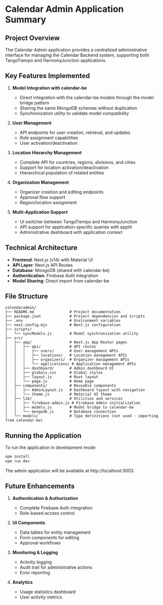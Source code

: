 # Calendar Admin Application Summary

## Project Overview

The Calendar Admin application provides a centralized administrative interface for managing the Calendar Backend system, supporting both TangoTiempo and HarmonyJunction applications.

## Key Features Implemented

1. **Model Integration with calendar-be**
   - Direct integration with the calendar-be models through the model bridge pattern
   - Sharing the same MongoDB schemas without duplication
   - Synchronization utility to validate model compatibility

2. **User Management**
   - API endpoints for user creation, retrieval, and updates
   - Role assignment capabilities
   - User activation/deactivation

3. **Location Hierarchy Management**
   - Complete API for countries, regions, divisions, and cities
   - Support for location activation/deactivation
   - Hierarchical population of related entities

4. **Organization Management**
   - Organizer creation and editing endpoints
   - Approval flow support
   - Region/location assignment

5. **Multi-Application Support**
   - UI switcher between TangoTiempo and HarmonyJunction
   - API support for application-specific queries with appId
   - Administrative dashboard with application context

## Technical Architecture

- **Frontend**: Next.js (v14) with Material UI
- **API Layer**: Next.js API Routes
- **Database**: MongoDB (shared with calendar-be)
- **Authentication**: Firebase Auth integration
- **Model Sharing**: Direct import from calendar-be

## File Structure

```
calendaradmin/
├── README.md                # Project documentation
├── package.json             # Project dependencies and scripts
├── .env                     # Environment variables
├── next.config.mjs          # Next.js configuration
├── scripts/
│   └── syncModels.js        # Model synchronization utility
├── src/
│   ├── app/                 # Next.js App Router pages
│   │   ├── api/             # API routes
│   │   │   ├── users/       # User management APIs
│   │   │   ├── locations/   # Location management APIs
│   │   │   ├── organizers/  # Organizer management APIs
│   │   │   └── applications/ # Application management APIs  
│   │   ├── dashboard/       # Admin dashboard UI
│   │   ├── globals.css      # Global styles
│   │   ├── layout.js        # Root layout
│   │   └── page.js          # Home page
│   ├── components/          # Reusable components
│   │   ├── AdminLayout.js   # Dashboard layout with navigation
│   │   └── theme.js         # Material UI theme
│   ├── lib/                 # Utilities and services
│   │   ├── firebase-admin.js # Firebase Admin initialization
│   │   ├── models.js        # Model bridge to calendar-be
│   │   └── mongodb.js       # Database connection
│   └── models/              # Type definitions (not used - importing from calendar-be)
```

## Running the Application

To run the application in development mode:

```bash
npm install
npm run dev
```

The admin application will be available at http://localhost:3003.

## Future Enhancements

1. **Authentication & Authorization**
   - Complete Firebase Auth integration
   - Role-based access control

2. **UI Components**
   - Data tables for entity management
   - Form components for editing
   - Approval workflows

3. **Monitoring & Logging**
   - Activity logging
   - Audit trail for administrative actions
   - Error reporting

4. **Analytics**
   - Usage statistics dashboard
   - User activity metrics